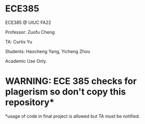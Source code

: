 # ECE385
ECE385 @ UIUC FA22

Professor: Zuofu Cheng

TA: Curtis Yu

Students: Haocheng Yang, Yicheng Zhou

Academic Use Only. 
# WARNING: ECE 385 checks for plagerism so don't copy this repository* 
*usage of code in final project is allowed but TA must be notified. 
